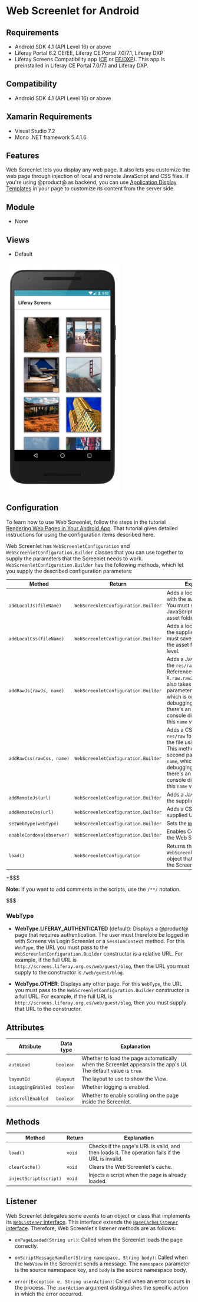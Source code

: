 # Web Screenlet for Android [](id=web-screenlet-for-android)

## Requirements [](id=requirements)

-   Android SDK 4.1 (API Level 16) or above 
-   Liferay Portal 6.2 CE/EE, Liferay CE Portal 7.0/7.1, Liferay DXP
-   Liferay Screens Compatibility app
    ([CE](http://www.liferay.com/marketplace/-/mp/application/54365664) or 
    [EE/DXP](http://www.liferay.com/marketplace/-/mp/application/54369726)). 
    This app is preinstalled in Liferay CE Portal 7.0/7.1 and Liferay DXP. 

## Compatibility [](id=compatibility)

-   Android SDK 4.1 (API Level 16) or above 

## Xamarin Requirements [](id=xamarin-requirements)

- Visual Studio 7.2
- Mono .NET framework 5.4.1.6

## Features [](id=features)

Web Screenlet lets you display any web page. It also lets you customize the web 
page through injection of local and remote JavaScript and CSS files. If you're 
using @product@ as backend, you can use 
[Application Display Templates](/discover/portal/-/knowledge_base/7-0/styling-apps-with-application-display-templates) 
in your page to customize its content from the server side. 

## Module [](id=module)

- None

## Views [](id=views)

- Default

![Figure 1: The Web Screenlet with the Default View Set.](../../images/screens-android-webscreenlet.png)

## Configuration [](id=configuration)

To learn how to use Web Screenlet, follow the steps in the tutorial 
[Rendering Web Pages in Your Android App](/develop/tutorials/-/knowledge_base/7-0/rendering-web-pages-in-your-android-app). 
That tutorial gives detailed instructions for using the configuration items 
described here. 

Web Screenlet has `WebScreenletConfiguration` and 
`WebScreenletConfiguration.Builder` classes that you can use together to supply 
the parameters that the Screenlet needs to work. 
`WebScreenletConfiguration.Builder` has the following methods, which let you 
supply the described configuration parameters: 

| Method | Return | Explanation |
|-----------|-----------|-------------| 
| `addLocalJs(fileName)` | `WebScreenletConfiguration.Builder` | Adds a local JavaScript file with the supplied filename. You must save the JavaScript files in the asset folder's first level. |
| `addLocalCss(fileName)` | `WebScreenletConfiguration.Builder` | Adds a local CSS file with the supplied filename. You must save the CSS files in the asset folder's first level. |
| `addRawJs(rawJs, name)` | `WebScreenletConfiguration.Builder` | Adds a JavaScript file from the `res/raw` folder. Reference the file using `R.raw.rawJs`. This method also takes a second parameter called `name`, which is only for debugging purposes. If there's an error, the console displays it with this `name` value. |
| `addRawCss(rawCss, name)` | `WebScreenletConfiguration.Builder` | Adds a CSS file from the `res/raw` folder. Reference the file using `R.raw.rawCss`. This method also takes a second parameter called `name`, which is only for debugging purposes. If there's an error, the console displays it with this `name` value. |
| `addRemoteJs(url)` | `WebScreenletConfiguration.Builder` | Adds a JavaScript file from the supplied URL. |
| `addRemoteCss(url)` | `WebScreenletConfiguration.Builder` | Adds a CSS file from the supplied URL. |
| `setWebType(webType)` | `WebScreenletConfiguration.Builder` | Sets the [`WebType`](/develop/reference/-/knowledge_base/7-0/web-screenlet-for-android#webtype). |
| `enableCordova(observer)` | `WebScreenletConfiguration.Builder` | Enables Cordova inside the Web Screenlet. |
| `load()` | `WebScreenletConfiguration` | Returns the `WebScreenletConfiguration` object that you can set to the Screenlet instance. |

+$$$

**Note:** If you want to add comments in the scripts, use the `/**/` notation. 

$$$

### WebType [](id=webtype)

-   **WebType.LIFERAY_AUTHENTICATED** (default): Displays a @product@ page that 
    requires authentication. The user must therefore be logged in with Screens 
    via Login Screenlet or a `SessionContext` method. For this `WebType`, the 
    URL you must pass to the `WebScreenletConfiguration.Builder` constructor is 
    a relative URL. For example, if the full URL is 
    `http://screens.liferay.org.es/web/guest/blog`, then the URL you must supply 
    to the constructor is `/web/guest/blog`. 

-   **WebType.OTHER**: Displays any other page. For this `WebType`, the URL you 
    must pass to the `WebScreenletConfiguration.Builder` constructor is a full 
    URL. For example, if the full URL is 
    `http://screens.liferay.org.es/web/guest/blog`, then you must supply that 
    URL to the constructor. 

## Attributes [](id=attributes)

| Attribute | Data type | Explanation |
|-----------|-----------|-------------|
| `autoLoad` | `boolean` | Whether to load the page automatically when the Screenlet appears in the app's UI. The default value is `true`. |
| `layoutId` | `@layout` | The layout to use to show the View. |
| `isLoggingEnabled` | `boolean` | Whether logging is enabled. |
| `isScrollEnabled` | `boolean` | Whether to enable scrolling on the page inside the Screenlet. |

## Methods [](id=methods)

| Method | Return | Explanation |
|-----------|-----------|-------------| 
| `load()` | `void` | Checks if the page's URL is valid, and then loads it. The operation fails if the URL is invalid. |
| `clearCache()` | `void` | Clears the Web Screenlet's cache. |
| `injectScript(script)` | `void` | Injects a script when the page is already loaded. |

## Listener [](id=listener)

Web Screenlet delegates some events to an object or class that 
implements its 
[`WebListener` interface](https://github.com/liferay/liferay-screens/blob/master/android/library/src/main/java/com/liferay/mobile/screens/web/WebListener.java). 
This interface extends the 
[`BaseCacheListener` interface](https://github.com/liferay/liferay-screens/blob/master/android/library/src/main/java/com/liferay/mobile/screens/base/interactor/listener/BaseCacheListener.java). 
Therefore, Web Screenlet's listener methods are as follows: 

-   `onPageLoaded(String url)`: Called when the Screenlet loads the page 
    correctly.

-   `onScriptMessageHandler(String namespace, String body)`: Called when the 
    `WebView` in the Screenlet sends a message. The `namespace` parameter is the 
    source namespace key, and `body` is the source namespace body. 

-   `error(Exception e, String userAction)`: Called when an error occurs in the 
    process. The `userAction` argument distinguishes the specific action in 
    which the error occurred. 
